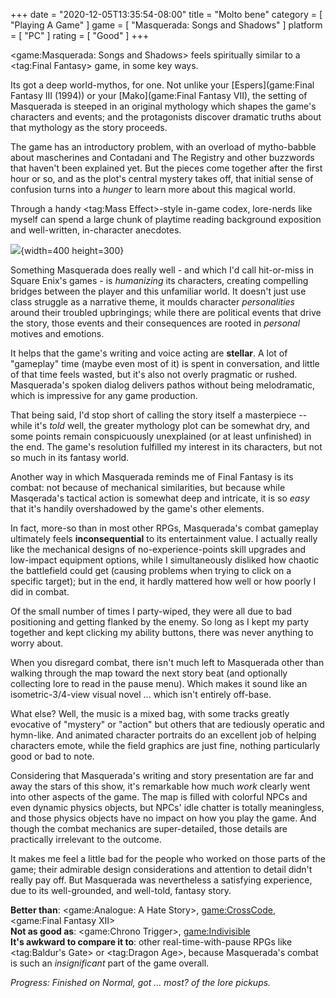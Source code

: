 +++
date = "2020-12-05T13:35:54-08:00"
title = "Molto bene"
category = [ "Playing A Game" ]
game = [ "Masquerada: Songs and Shadows" ]
platform = [ "PC" ]
rating = [ "Good" ]
+++

<game:Masquerada: Songs and Shadows> feels spiritually similar to a <tag:Final Fantasy> game, in some key ways.

Its got a deep world-mythos, for one.  Not unlike your [Espers](game:Final Fantasy III (1994)) or your [Mako](game:Final Fantasy VII), the setting of Masquerada is steeped in an original mythology which shapes the game's characters and events; and the protagonists discover dramatic truths about that mythology as the story proceeds.

The game has an introductory problem, with an overload of mytho-babble about mascherines and Contadani and The Registry and other buzzwords that haven't been explained yet.  But the pieces come together after the first hour or so, and as the plot's central mystery takes off, that initial sense of confusion turns into a <i>hunger</i> to learn more about this magical world.

Through a handy <tag:Mass Effect>-style in-game codex, lore-nerds like myself can spend a large chunk of playtime reading background exposition and well-written, in-character anecdotes.

![]($SiteBaseURL$masquerada_science.jpg){width=400 height=300}

Something Masquerada does really well - and which I'd call hit-or-miss in Square Enix's games - is <i>humanizing</i> its characters, creating compelling bridges between the player and this unfamiliar world.  It doesn't just use class struggle as a narrative theme, it moulds character <i>personalities</i> around their troubled upbringings; while there are political events that drive the story, those events and their consequences are rooted in <i>personal</i> motives and emotions.

It helps that the game's writing and voice acting are <b>stellar</b>.  A lot of "gameplay" time (maybe even most of it) is spent in conversation, and little of that time feels wasted, but it's also not overly pragmatic or rushed.  Masquerada's spoken dialog delivers pathos without being melodramatic, which is impressive for any game production.

That being said, I'd stop short of calling the story itself a masterpiece -- while it's <i>told</i> well, the greater mythology plot can be somewhat dry, and some points remain conspicuously unexplained (or at least unfinished) in the end.  The game's resolution fulfilled my interest in its characters, but not so much in its fantasy world.

Another way in which Masquerada reminds me of Final Fantasy is its combat: not because of mechanical similarities, but because while Masqerada's tactical action is somewhat deep and intricate, it is so <i>easy</i> that it's handily overshadowed by the game's other elements.

In fact, more-so than in most other RPGs, Masquerada's combat gameplay ultimately feels <b>inconsequential</b> to its entertainment value.  I actually really like the mechanical designs of no-experience-points skill upgrades and low-impact equipment options, while I simultaneously disliked how chaotic the battlefield could get (causing problems when trying to click on a specific target); but in the end, it hardly mattered how well or how poorly I did in combat.

Of the small number of times I party-wiped, they were all due to bad positioning and getting flanked by the enemy.  So long as I kept my party together and kept clicking my ability buttons, there was never anything to worry about.

When you disregard combat, there isn't much left to Masquerada other than walking through the map toward the next story beat (and optionally collecting lore to read in the pause menu).  Which makes it sound like an isometric-3/4-view visual novel ... which isn't entirely off-base.

What else?  Well, the music is a mixed bag, with some tracks greatly evocative of "mystery" or "action" but others that are tediously operatic and hymn-like.  And animated character portraits do an excellent job of helping characters emote, while the field graphics are just fine, nothing particularly good or bad to note.

Considering that Masquerada's writing and story presentation are far and away the stars of this show, it's remarkable how much <i>work</i> clearly went into other aspects of the game.  The map is filled with colorful NPCs and even dynamic physics objects, but NPCs' idle chatter is totally meaningless, and those physics objects have no impact on how you play the game.  And though the combat mechanics are super-detailed, those details are practically irrelevant to the outcome.

It makes me feel a little bad for the people who worked on those parts of the game; their admirable design considerations and attention to detail didn't really pay off.  But Masquerada was nevertheless a satisfying experience, due to its well-grounded, and well-told, fantasy story.

<b>Better than</b>: <game:Analogue: A Hate Story>, <game:CrossCode>, <game:Final Fantasy XII>  
<b>Not as good as</b>: <game:Chrono Trigger>, <game:Indivisible>  
<b>It's awkward to compare it to</b>: other real-time-with-pause RPGs like <tag:Baldur's Gate> or <tag:Dragon Age>, because Masquerada's combat is such an <i>insignificant</i> part of the game overall.

<i>Progress: Finished on Normal, got ... most? of the lore pickups.</i>
